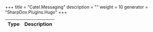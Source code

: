 

+++
title = "Catel.Messaging" 
description = ""
weight = 10
generator = "SharpDox.Plugins.Hugo"
+++

Type|Description
---|---


